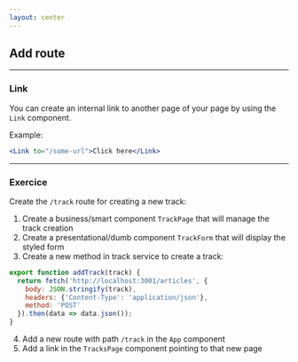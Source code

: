 ```yaml
---
layout: center
---
```


## Add route

<Toc maxDepth="2" mode="onlySiblings"/>

---

### Link

You can create an internal link to another page of your page by using the `Link` component.

Example:
```jsx
<Link to="/some-url">Click here</Link>
```

---

### Exercice

Create the `/track` route for creating a new track:

1. Create a business/smart component `TrackPage` that will manage the track creation
2. Create a presentational/dumb component `TrackForm` that will display the styled form
3. Create a new method in track service to create a track:

```jsx
export function addTrack(track) {
  return fetch('http://localhost:3001/articles', {
    body: JSON.stringify(track),
    headers: {'Content-Type': 'application/json'},
    method: 'POST'
  }).then(data => data.json());
}
```

4. Add a new route with path `/track` in the `App` component
5. Add a link in the `TracksPage` component pointing to that new page

